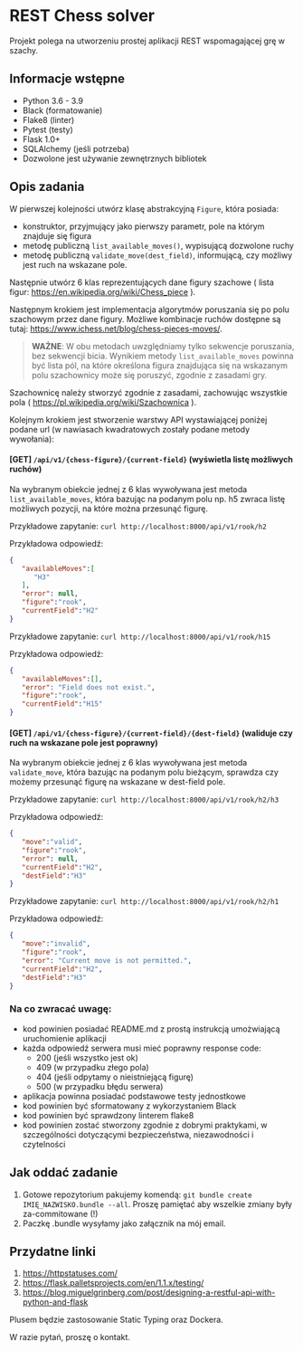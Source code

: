 # REST Chess solver

Projekt polega na utworzeniu prostej aplikacji REST wspomagającej grę w szachy.

## Informacje wstępne

* Python 3.6 - 3.9
* Black (formatowanie)
* Flake8 (linter)
* Pytest (testy)
* Flask 1.0+
* SQLAlchemy (jeśli potrzeba)
* Dozwolone jest używanie zewnętrznych bibliotek

## Opis zadania

W pierwszej kolejności utwórz klasę abstrakcyjną `Figure`, która posiada:

- konstruktor, przyjmujący jako pierwszy parametr, pole na którym znajduje się figura
- metodę publiczną `list_available_moves()`, wypisującą dozwolone ruchy
- metodę publiczną `validate_move(dest_field)`, informującą, czy możliwy jest ruch na wskazane pole.

Następnie utwórz 6 klas reprezentujących dane figury szachowe ( lista figur: https://en.wikipedia.org/wiki/Chess_piece ). 

Następnym krokiem jest implementacja algorytmów poruszania się po polu szachowym przez dane figury. Możliwe kombinacje ruchów dostępne są tutaj: https://www.ichess.net/blog/chess-pieces-moves/. 

> **WAŻNE**: W obu metodach uwzględniamy tylko sekwencje poruszania, bez sekwencji bicia. Wynikiem metody `list_available_moves` powinna być lista pól, na które określona figura znajdująca się na wskazanym polu szachownicy może się poruszyć, zgodnie z zasadami gry. 

Szachownicę należy stworzyć zgodnie z zasadami, zachowując wszystkie pola ( https://pl.wikipedia.org/wiki/Szachownica ).

Kolejnym krokiem jest stworzenie warstwy API wystawiającej poniżej podane url (w nawiasach kwadratowych zostały podane metody wywołania):

#### [GET] `/api/v1/{chess-figure}/{current-field}` (wyświetla listę możliwych ruchów)

Na wybranym obiekcie jednej z 6 klas wywoływana jest metoda `list_available_moves`, która bazując na podanym polu np. h5 zwraca listę możliwych pozycji, na które można przesunąć figurę.

Przykładowe zapytanie:
`curl http://localhost:8000/api/v1/rook/h2`

Przykładowa odpowiedź:

```json
{
   "availableMoves":[
      "H3"
   ],
   "error": null,
   "figure":"rook",
   "currentField":"H2"
}
```

Przykładowe zapytanie:
`curl http://localhost:8000/api/v1/rook/h15`

Przykładowa odpowiedź:

```json
{
   "availableMoves":[],
   "error": "Field does not exist.",
   "figure":"rook",
   "currentField":"H15"
}
```

####  [GET] `/api/v1/{chess-figure}/{current-field}/{dest-field}` (waliduje czy ruch na wskazane pole jest poprawny)

Na wybranym obiekcie jednej z 6 klas wywoływana jest metoda `validate_move`, która bazując na podanym polu bieżącym, sprawdza czy możemy przesunąć figurę na wskazane w dest-field pole.

Przykładowe zapytanie:
`curl http://localhost:8000/api/v1/rook/h2/h3`

Przykładowa odpowiedź:

```json
{
   "move":"valid",
   "figure":"rook",
   "error": null,
   "currentField":"H2",
   "destField":"H3"
}
```

Przykładowe zapytanie:
`curl http://localhost:8000/api/v1/rook/h2/h1`

Przykładowa odpowiedź:

```json
{
   "move":"invalid",
   "figure":"rook",
   "error": "Current move is not permitted.",
   "currentField":"H2",
   "destField":"H3"
}
```

### Na co zwracać uwagę:
- kod powinien posiadać README.md z prostą instrukcją umożwiającą uruchomienie aplikacji
- każda odpowiedź serwera musi mieć poprawny response code:
    - 200 (jeśli wszystko jest ok)
    - 409 (w przypadku złego pola)
    - 404 (jeśli odpytamy o nieistniejącą figurę)
    - 500 (w przypadku błędu serwera)
- aplikacja powinna posiadać podstawowe testy jednostkowe
- kod powinien być sformatowany z wykorzystaniem Black
- kod powinien być sprawdzony linterem flake8
- kod powinien zostać stworzony zgodnie z dobrymi praktykami, w szczególności dotyczącymi bezpieczeństwa, niezawodności i czytelności

## Jak oddać zadanie

1. Gotowe repozytorium pakujemy komendą: `git bundle create IMIĘ_NAZWISKO.bundle --all`. Proszę pamiętać aby wszelkie zmiany były za-commitowane (!)
2. Paczkę .bundle wysyłamy jako załącznik na mój email.

## Przydatne linki

1. https://httpstatuses.com/
2. https://flask.palletsprojects.com/en/1.1.x/testing/
3. https://blog.miguelgrinberg.com/post/designing-a-restful-api-with-python-and-flask

Plusem będzie zastosowanie Static Typing oraz Dockera.

W razie pytań, proszę o kontakt.